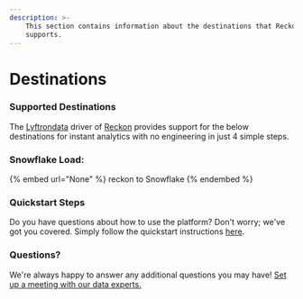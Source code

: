 ```yaml
---
description: >-
    This section contains information about the destinations that Reckon
    supports.
---
```


# Destinations

### Supported Destinations

The [Lyftrondata](https://www.lyftrondata.com/) driver of [Reckon](None) provides support for the below destinations for instant analytics with no engineering in just 4 simple steps.

### Snowflake Load:

{% embed url="None" %}
reckon to Snowflake
{% endembed %}

### Quickstart Steps

Do you have questions about how to use the platform? Don't worry; we've got you covered. Simply follow the quickstart instructions [here](README.md).

### Questions? <a href="#questions" id="questions"></a>

We're always happy to answer any additional questions you may have! [Set up a meeting with our data experts.](https://www.lyftrondata.com/book-a-meeting/)
